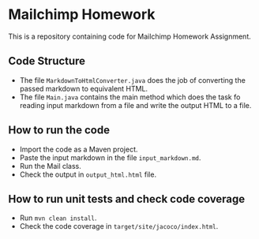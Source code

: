 # Mailchimp Homework

This is a repository containing code for Mailchimp Homework Assignment.

## Code Structure
- The file ```MarkdownToHtmlConverter.java``` does the job of converting the passed markdown to equivalent HTML.
- The file ```Main.java``` contains the main method which does the task fo reading input markdown from a file and write the output HTML to a file.

## How to run the code
- Import the code as a Maven project.
- Paste the input markdown in the file ```input_markdown.md```.
- Run the Mail class.
- Check the output in ```output_html.html``` file.

## How to run unit tests and check code coverage
- Run `mvn clean install`.
- Check the code coverage in ```target/site/jacoco/index.html```.


